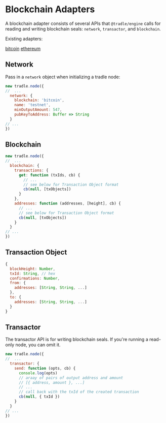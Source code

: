 
# Blockchain Adapters

A blockchain adapter consists of several APIs that `@tradle/engine` calls for reading and writing blockchain seals: `network`, `transactor`, and `blockchain`.

Existing adapters:

[bitcoin](https://github.com/tradle/bitcoin-adapter)
[ethereum](https://github.com/tradle/ethereum-adapter)

## Network

Pass in a `network` object when initializing a tradle node:

```js
new tradle.node({
//  ...
  network: {
    blockchain: 'bitcoin',
    name: 'testnet',
    minOutputAmount: 547,
    pubKeyToAddress: Buffer => String
  }
// ...
})
```

## Blockchain

```js
new tradle.node({
//  ...
  blockchain: {
    transactions: {
      get: function (txIds, cb) {
        // ...
        // see below for Transaction Object format
        cb(null, [txObjects])
      }
    },
    addresses: function (addresses, [height], cb) {
      // ...
      // see below for Transaction Object format
      cb(null, [txObjects])
    }
  }
// ...
})
```

## Transaction Object

```js
{
  blockHeight: Number,
  txId: String, // hex
  confirmations: Number,
  from: {
    addresses: [String, String, ...]
  },
  to: {
    addresses: [String, String, ...]
  }
}
```

## Transactor

The transactor API is for writing blockchain seals. If you're running a read-only node, you can omit it.

```js
new tradle.node({
//  ...
  transactor: {
    send: function (opts, cb) {
      console.log(opts)
      // araay of pairs of output address and amount
      // [{ address, amount }, ...]
      // ...
      // call back with the txId of the created transaction
      cb(null, { txId })
    }
  }
// ...
})
```
